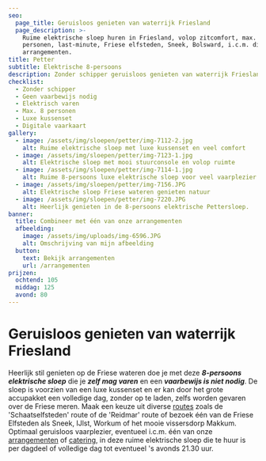 ```yaml
---
seo:
  page_title: Geruisloos genieten van waterrijk Friesland
  page_description: >-
    Ruime elektrische sloep huren in Friesland, volop zitcomfort, max. 8
    personen, last-minute, Friese elfsteden, Sneek, Bolsward, i.c.m. diverse
    arrangementen.
title: Petter
subtitle: Elektrische 8-persoons
description: Zonder schipper geruisloos genieten van waterrijk Friesland.
checklist:
  - Zonder schipper
  - Geen vaarbewijs nodig
  - Elektrisch varen
  - Max. 8 personen
  - Luxe kussenset
  - Digitale vaarkaart
gallery:
  - image: /assets/img/sloepen/petter/img-7112-2.jpg
    alt: Ruime elektrische sloep met luxe kussenset en veel comfort
  - image: /assets/img/sloepen/petter/img-7123-1.jpg
    alt: Elektrische sloep met mooi stuurconsole en volop ruimte
  - image: /assets/img/sloepen/petter/img-7114-1.jpg
    alt: Ruime 8-persoons luxe elektrische sloep voor veel vaarplezier
  - image: /assets/img/sloepen/petter/img-7156.JPG
    alt: Elektrische sloep Friese wateren genieten natuur
  - image: /assets/img/sloepen/petter/img-7220.JPG
    alt: Heerlijk genieten in de 8-persoons elektrische Pettersloep.
banner:
  title: Combineer met één van onze arrangementen
  afbeelding:
    image: /assets/img/uploads/img-6596.JPG
    alt: Omschrijving van mijn afbeelding
  button:
    text: Bekijk arrangementen
    url: /arrangementen
prijzen:
  ochtend: 105
  middag: 125
  avond: 80
---
```


# Geruisloos genieten van waterrijk Friesland

Heerlijk stil genieten op de Friese wateren doe je met deze **_8-persoons elektrische sloep_** die je **_zelf mag varen_** en een **_vaarbewijs is niet nodig_**. De sloep is voorzien van een luxe kussenset en er kan door het grote accupakket een volledige dag, zonder op te laden, zelfs worden gevaren over de Friese meren. Maak een keuze uit diverse [routes](https://sloepverhuurbolsward.nl/routes)&nbsp;zoals de 'Schaatselfsteden' route of de 'Reidmar' route of bezoek één van de Friese Elfsteden als Sneek, IJlst, Workum of het mooie vissersdorp Makkum. Optimaal geruisloos vaarplezier, eventueel i.c.m. één van onze [arrangementen](https://sloepverhuurbolsward.nl/arrangementen) of [catering](https://sloepverhuurbolsward.nl/catering), in deze ruime elektrische sloep die te huur is per dagdeel of volledige dag tot eventueel 's avonds 21.30 uur.

&nbsp;

